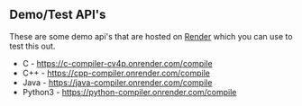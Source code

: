 ## Demo/Test API's

These are some demo api's that are hosted on [Render](https://render.com/) which you can use to test this out.
 
- C - https://c-compiler-cv4p.onrender.com/compile
- C++ - https://cpp-compiler.onrender.com/compile
- Java - https://java-compiler.onrender.com/compile
- Python3 - https://python-compiler.onrender.com/compile